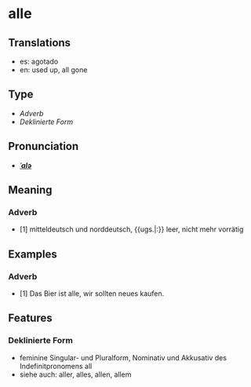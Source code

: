 # alle
## Translations
- es: agotado
- en: used up, all gone
## Type
- _Adverb_
- _Deklinierte Form_
## Pronunciation
- **_[ˈalə](https://commons.wikimedia.org/wiki/File:De-alle.ogg)_**
## Meaning
### Adverb
- [1] mitteldeutsch und norddeutsch, {{ugs.|:}} leer, nicht mehr vorrätig
## Examples
### Adverb
- [1] Das Bier ist alle, wir sollten neues kaufen.
## Features
### Deklinierte Form
- feminine Singular- und Pluralform, Nominativ und Akkusativ des Indefinitpronomens all
- siehe auch: aller, alles, allen, allem
